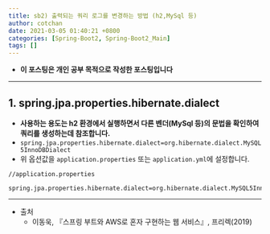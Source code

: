 ```yaml
---
title: sb2) 출력되는 쿼리 로그를 변경하는 방법 (h2,MySql 등)
author: cotchan 
date: 2021-03-05 01:40:21 +0800 
categories: [Spring-Boot2, Spring-Boot2_Main]
tags: [] 
---
```


+ **이 포스팅은 개인 공부 목적으로 작성한 포스팅입니다**

---

## 1. spring.jpa.properties.hibernate.dialect

+ **사용하는 용도는 h2 환경에서 실행하면서 다른 벤더(MySql 등)의 문법을 확인하여 쿼리를 생성하는데 참조합니다.**
+ `spring.jpa.properties.hibernate.dialect=org.hibernate.dialect.MySQL5InnoDBDialect`
+ 위 옵션값을 `application.properties` 또는 `application.yml`에 설정합니다.

```
//application.properties

spring.jpa.properties.hibernate.dialect=org.hibernate.dialect.MySQL5InnoDBDialect
```


---

+ 출처
  + 이동욱, 『스프링 부트와 AWS로 혼자 구현하는 웹 서비스』, 프리렉(2019) 
